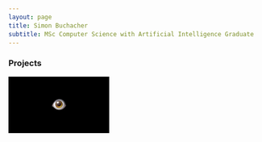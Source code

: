 ```yaml
---
layout: page
title: Simon Buchacher
subtitle: MSc Computer Science with Artificial Intelligence Graduate
---
```


### Projects

<img src="/assets/img/visual.png" alt="visual" width="200"/>
